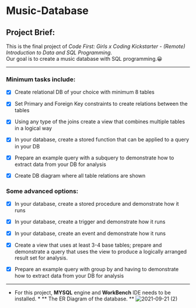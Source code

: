 # Music-Database

## Project Brief:

This is the final project of _Code First: Girls x Coding Kickstarter - (Remote) Introduction to Data and SQL Programming_. \
Our goal is to create a music database with SQL programming.:grinning:
- - - -- - - -

### Minimum tasks include:

- [x] Create relational DB of your choice with minimum 8 tables

- [x] Set Primary and Foreign Key constraints to create relations between the tables

- [x] Using any type of the joins create a view that combines multiple tables in a logical way

- [x] In your database, create a stored function that can be applied to a query in your DB

- [x] Prepare an example query with a subquery to demonstrate how to extract data from your DB for analysis

- [x] Create DB diagram where all table relations are shown


### Some advanced options:

- [x] In your database, create a stored procedure and demonstrate how it runs

- [x] In your database, create a trigger and demonstrate how it runs

- [x] In your database, create an event and demonstrate how it runs

- [x] Create a view that uses at least 3-4 base tables; prepare and demonstrate a query that uses the view to produce a logically arranged result set for analysis.

- [x] Prepare an example query with group by and having to demonstrate how to extract data from your DB for analysis

- - - -- - - -
* For this project, **MYSQL** engine and **WorkBench** IDE needs to be installed. *
** The ER Diagram of the database. **
![2021-09-21 (2)](https://user-images.githubusercontent.com/67553615/134212066-3e8fc9c1-ede3-498b-8b93-b292072dfc92.png)



